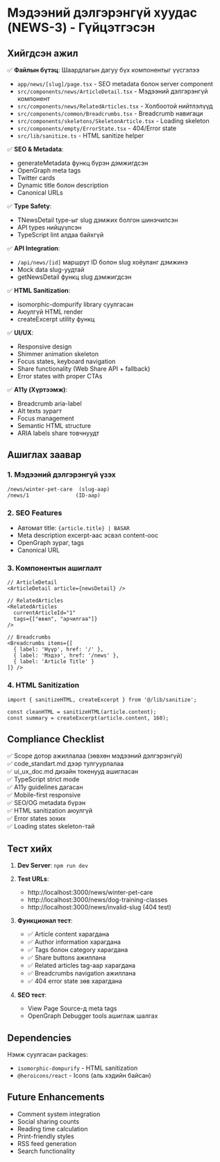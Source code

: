 # Мэдээний дэлгэрэнгүй хуудас (NEWS-3) - Гүйцэтгэсэн

## Хийгдсэн ажил

✅ **Файлын бүтэц**: Шаардлагын дагуу бүх компонентыг үүсгэлээ
- `app/news/[slug]/page.tsx` - SEO metadata болон server component
- `src/components/news/ArticleDetail.tsx` - Мэдээний дэлгэрэнгүй компонент
- `src/components/news/RelatedArticles.tsx` - Холбоотой нийтлэлүүд
- `src/components/common/Breadcrumbs.tsx` - Breadcrumb навигаци
- `src/components/skeletons/SkeletonArticle.tsx` - Loading skeleton
- `src/components/empty/ErrorState.tsx` - 404/Error state
- `src/lib/sanitize.ts` - HTML sanitize helper

✅ **SEO & Metadata**: 
- generateMetadata функц бүрэн дэмжигдсэн
- OpenGraph meta tags
- Twitter cards
- Dynamic title болон description
- Canonical URLs

✅ **Type Safety**: 
- TNewsDetail type-ыг slug дэмжих болгон шинэчилсэн
- API types нийцүүлсэн
- TypeScript lint алдаа байхгүй

✅ **API Integration**:
- `/api/news/[id]` маршрут ID болон slug хоёуланг дэмжинэ
- Mock data slug-уудтай
- getNewsDetail функц slug дэмжигдсэн

✅ **HTML Sanitization**:
- isomorphic-dompurify library суулгасан
- Аюулгүй HTML render
- createExcerpt utility функц

✅ **UI/UX**:
- Responsive design
- Shimmer animation skeleton
- Focus states, keyboard navigation
- Share functionality (Web Share API + fallback)
- Error states with proper CTAs

✅ **A11y (Хүртээмж)**:
- Breadcrumb aria-label
- Alt texts зурагт
- Focus management
- Semantic HTML structure
- ARIA labels share товчнуудт

## Ашиглах заавар

### 1. Мэдээний дэлгэрэнгүй үзэх
```
/news/winter-pet-care  (slug-аар)
/news/1               (ID-аар)
```

### 2. SEO Features
- Автомат title: `{article.title} | BASAR`
- Meta description excerpt-аас эсвэл content-оос
- OpenGraph зураг, tags
- Canonical URL

### 3. Компонентын ашиглалт

```tsx
// ArticleDetail
<ArticleDetail article={newsDetail} />

// RelatedArticles  
<RelatedArticles 
  currentArticleId="1"
  tags={["өвөл", "арчилгаа"]}
/>

// Breadcrumbs
<Breadcrumbs items={[
  { label: 'Нүүр', href: '/' },
  { label: 'Мэдээ', href: '/news' },
  { label: 'Article Title' }
]} />
```

### 4. HTML Sanitization
```tsx
import { sanitizeHTML, createExcerpt } from '@/lib/sanitize';

const cleanHTML = sanitizeHTML(article.content);
const summary = createExcerpt(article.content, 160);
```

## Compliance Checklist

✅ Scope дотор ажиллалаа (зөвхөн мэдээний дэлгэрэнгүй)  
✅ code_standart.md дээр тулгуурлалаа  
✅ ui_ux_doc.md дизайн токенууд ашигласан  
✅ TypeScript strict mode  
✅ A11y guidelines дагасан  
✅ Mobile-first responsive  
✅ SEO/OG metadata бүрэн  
✅ HTML sanitization аюулгүй  
✅ Error states зохих  
✅ Loading states skeleton-тай  

## Тест хийх

1. **Dev Server**: `npm run dev`
2. **Test URLs**:
   - http://localhost:3000/news/winter-pet-care
   - http://localhost:3000/news/dog-training-classes
   - http://localhost:3000/news/invalid-slug (404 test)

3. **Функционал тест**:
   - ✅ Article content харагдана
   - ✅ Author information харагдана  
   - ✅ Tags болон category харагдана
   - ✅ Share buttons ажиллана
   - ✅ Related articles tag-аар харагдана
   - ✅ Breadcrumbs navigation ажиллана
   - ✅ 404 error state зөв харагдана

4. **SEO тест**:
   - View Page Source-д meta tags
   - OpenGraph Debugger tools ашиглаж шалгах

## Dependencies

Нэмж суулгасан packages:
- `isomorphic-dompurify` - HTML sanitization
- `@heroicons/react` - Icons (аль хэдийн байсан)

## Future Enhancements

- Comment system integration
- Social sharing counts
- Reading time calculation  
- Print-friendly styles
- RSS feed generation
- Search functionality
